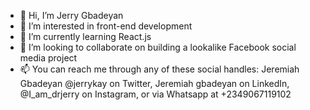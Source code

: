 - 👋 Hi, I’m Jerry Gbadeyan
- 👀 I’m interested in front-end development
- 🌱 I’m currently learning React.js
- 💞️ I’m looking to collaborate on building a lookalike Facebook social media project
- 📫 You can reach me through any of these social handles:  Jeremiah Gbadeyan @jerrykay on Twitter, Jeremiah gbadeyan on LinkedIn, @I_am_drjerry on Instagram, or via Whatsapp at +2349067119102

<!---
Jerry-code-dot/Jerry-code-dot is a ✨ special ✨ repository because its `README.md` (this file) appears on your GitHub profile.
You can click the Preview link to take a look at your changes.
--->
